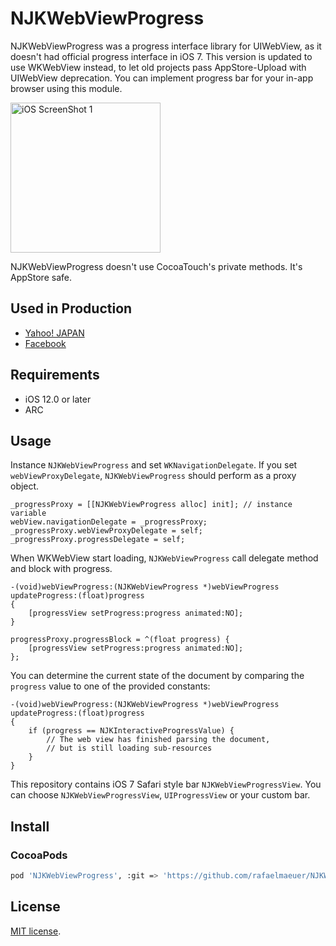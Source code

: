 # NJKWebViewProgress

NJKWebViewProgress was a progress interface library for UIWebView, as it doesn't had official progress interface in iOS 7. This version is updated to use WKWebView instead, to let old projects pass AppStore-Upload with UIWebView deprecation. You can implement progress bar for your in-app browser using this module.

<img src="./DemoApp/Screenshot/screenshot1.png" alt="iOS ScreenShot 1" width="240px" style="width: 240px;" />

NJKWebViewProgress doesn't use CocoaTouch's private methods. It's AppStore safe.

## Used in Production

- [Yahoo! JAPAN](https://itunes.apple.com/app/yahoo!-japan/id299147843?mt=8)
- [Facebook](https://itunes.apple.com/app/facebook/id284882215?mt=8‎)

## Requirements

- iOS 12.0 or later
- ARC

## Usage

Instance `NJKWebViewProgress` and set `WKNavigationDelegate`. If you set `webViewProxyDelegate`, `NJKWebViewProgress` should perform as a proxy object.

```objc
_progressProxy = [[NJKWebViewProgress alloc] init]; // instance variable
webView.navigationDelegate = _progressProxy;
_progressProxy.webViewProxyDelegate = self;
_progressProxy.progressDelegate = self;
```

When WKWebView start loading, `NJKWebViewProgress` call delegate method and block with progress.

```objc
-(void)webViewProgress:(NJKWebViewProgress *)webViewProgress updateProgress:(float)progress
{
    [progressView setProgress:progress animated:NO];
}
```

```objc
progressProxy.progressBlock = ^(float progress) {
    [progressView setProgress:progress animated:NO];
};
```

You can determine the current state of the document by comparing the `progress` value to one of the provided constants:

```objc
-(void)webViewProgress:(NJKWebViewProgress *)webViewProgress updateProgress:(float)progress
{
    if (progress == NJKInteractiveProgressValue) {
        // The web view has finished parsing the document,
        // but is still loading sub-resources
    }
}
```

This repository contains iOS 7 Safari style bar `NJKWebViewProgressView`. You can choose `NJKWebViewProgressView`, `UIProgressView` or your custom bar.

## Install

### CocoaPods

```sh
pod 'NJKWebViewProgress', :git => 'https://github.com/rafaelmaeuer/NJKWebViewProgress.git'
```

## License

[Apache]: http://www.apache.org/licenses/LICENSE-2.0
[MIT]: http://www.opensource.org/licenses/mit-license.php
[GPL]: http://www.gnu.org/licenses/gpl.html
[BSD]: http://opensource.org/licenses/bsd-license.php
[MIT license][MIT].
